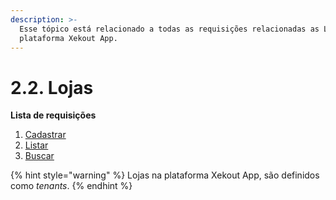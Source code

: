 ```yaml
---
description: >-
  Esse tópico está relacionado a todas as requisições relacionadas as Lojas na
  plataforma Xekout App.
---
```


# 2.2. Lojas

**Lista de requisições**

1. [Cadastrar](cadastrar-nova-loja.md)
2. [Listar](listar-lojas.md)
3. [Buscar](buscar-informacoes-de-uma-loja.md)

{% hint style="warning" %}
Lojas na plataforma Xekout App, são definidos como _tenants_.
{% endhint %}

